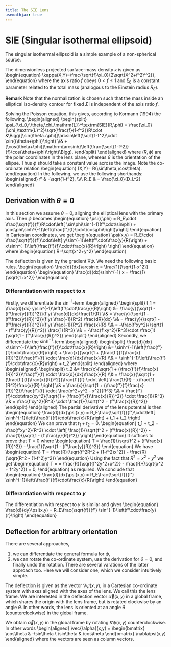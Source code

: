 ```yaml
---
title: The SIE Lens
usemathjax: true
---
```



# SIE (Singular isothermal ellipsoid)

The singular isothermal ellipsoid is a simple example of a non-spherical source.

The dimensionless projected surface-mass density $\kappa$ is given as
\begin{equation}
  \kappa(X,Y)=\frac{\sqrt{f}\xi_0}{2\sqrt{X^2+f^2Y^2}},
\end{equation}
where the axis ratio $f$ obeys $0\lt f\le1$ and $\xi_0$ is a constant parameter related to the total
mass (analogous to the Einstein radius $R_E$).

**Remark**
Note that the normalization is chosen such that the mass inside an elliptical iso-density contour for 
fixed $\Sigma$ is independent of the axis ratio $f$.

Solving the Poisson equation, this gives, according to Kormann (1994) the following.
\begin{aligned}
\begin{split}
  \psi_{\xi_0,f,\theta,\chi_\mathrm{L}}^\textrm{SIE}(R,\phi) =
  \frac{\xi_0}{\chi_\textrm{L}^2}\sqrt{\frac{f}{1-f^2}}R\cdot
  &\Bigg([\sin(\theta+\phi)]\arcsin\left(\sqrt{1-f^2}\cdot \sin{(\theta+\phi)}\right)
  \\\\&
  +[\cos(\theta+\phi)]\mathrm{arcsinh}\left(\frac{\sqrt{1-f^2}}{f}\cos(\theta+\phi)\right)\Bigg).
\end{split}
\end{aligned}
where $(R,\phi)$ are the polar coordinates in the lens plane,
whereas $\theta$ is the orientation of the ellipse.
Thus $\phi$ should take a constant value across the image. Note the co-ordinate relation
\begin{equation}
    (X,Y)= R(\sin\theta,\cos\theta).
\end{equation}
In the following, we use the following shorthands:
\begin{aligned}
  f' & =\sqrt{1-f^2}, 
\\\\\\\\
  R_E & = \frac{\xi_0}{D_L^2}
\end{aligned}

## Derivation with $\theta=0$ 

In this section we assume $\theta=0$, aligning the elliptical lens with the
primary axis. Then $\phi$ becomes
\begin{equation}
  \psi(r,\phi) =
  R_E\cdot \frac{\sqrt{f}}{f'}R\cdot\left[ \sin\phi\sin^{-1}(f'\cdot\sin\phi) + \cos\phi\sinh^{-1}\left(\frac{f'}{f}\cdot\cos\phi\right)\right] 
\end{equation}
In Cartesian coordinates, we get
\begin{equation}
   \psi(x,y) = R_E\cdot \frac{\sqrt{f}}{f'}\cdot\left[ 
    y\sin^{-1}\left(f'\cdot\frac{y}{R}\right) 
    + x\sinh^{-1}\left(\frac{f'}{f}\cdot\frac{x}{R}\right)
    \right] 
\end{equation}
where 
\begin{equation}
  R=\sqrt{x^2+y^2}
\end{equation}

The deflection is given by the gradient $\nabla\psi$.
We need the following basic rules.
\begin{equation}
  \frac{d}{dx}\arcsin x  = \frac{1}{\sqrt{1-x^2}}
\end{equation}
\begin{equation}
  \frac{d}{dx}\sinh^{-1} x = \frac{1}{\sqrt{1+x^2}}
\end{equation}

### Differantiation with respect to $x$

Firstly, we differentiate the $\sin^{-1}$-term
\begin{aligned}
\begin{split}
  t_1 = \frac{d}{dx}
    y\sin^{-1}\left(f'\cdot\frac{y}{R}\right) 
    &= \frac{y}{\sqrt{1 - (f'\frac{y}{R})^2}}(f'y)
    \frac{d}{dx}\frac{1}{R}
    \\\\&
    = \frac{y}{\sqrt{1 - (f'\frac{y}{R})^2}}(f'y)
    \frac{-1}{R^2}
    \frac{dR}{dx}
    \\\\&
    = \frac{y}{\sqrt{1 - (f'\frac{y}{R})^2}}(f'y)
    \frac{-1}{R^2}
    \frac{x}{R}
    \\\\&
    = -\frac{f'xy^2}{\sqrt{1 - (f'\frac{y}{R})^2}}
    \frac{1}{R^3}
    \\\\&
    = -\frac{f'xy^2}{R^3}\cdot
    \frac{1}{\sqrt{1 - (f'\frac{y}{R})^2}}
\end{split}
\end{aligned}
Secondly, we differentiate the $\sinh^{-1}$-term
\begin{aligned}
\begin{split}
  \frac{d}{dx}
     x\sinh^{-1}\left(\frac{f'}{f}\cdot\frac{x}{R}\right)
    &= \sinh^{-1}\left(\frac{f'}{f}\cdot\frac{x}{R}\right)
    + \frac{x}{\sqrt{1 + (\frac{f'}{f}\frac{x}{R})^2}}\frac{f'}{f}
     \cdot \frac{d}{dx}\frac{x}{R}
    \\\\&
    = \sinh^{-1}\left(\frac{f'}{f}\cdot\frac{x}{R}\right) + t_2
\end{split}
\end{aligned}
where 
\begin{aligned}
\begin{split}
    t_2 &= \frac{x}{\sqrt{1 + (\frac{f'}{f}\frac{x}{R})^2}}\frac{f'}{f}
     \cdot \frac{d}{dx}\frac{x}{R}
    \\\\&
    = \frac{x}{\sqrt{1 + (\frac{f'}{f}\frac{x}{R})^2}}\frac{f'}{f}
     \cdot \left[ \frac{1}{R} - x\frac{1}{R^2}\frac{x}{R} \right] 
    \\\\&
    = \frac{x}{\sqrt{1 + (\frac{f'}{f}\frac{x}{R})^2}}\frac{f'}{f}
     \cdot \frac{x^2+y^2 - x^2}{R^3}
    \\\\&
    = \frac{f'}{f}\cdot\frac{xy^2}{\sqrt{1 + (\frac{f'}{f}\frac{x}{R})^2}}
     \cdot \frac{1}{R^3}
    \\\\&
    = \frac{f'xy^2}{R^3} \cdot \frac{1}{\sqrt{f^2 + (f'\frac{x}{R})^2}}
\end{split}
\end{aligned}
The partial derivative of the lens potential is then
\begin{equation}
  \frac{d}{dx}\psi(x,y) = 
  R_E\frac{\sqrt{f}}{f'}\cdot\left[ 
    \sinh^{-1}\left(\frac{f'}{f}\cdot\frac{x}{R}\right)
    + t_1 + t_2
    \right]
\end{equation}
We can prove that $t_1+t_2=0$.
\begin{equation}
    t_1 + t_2
    = \frac{f'xy^2}{R^3} \cdot \left[ \frac{1}{\sqrt{f^2 + (f'\frac{x}{R})^2}}
    - \frac{1}{\sqrt{1 - (f'\frac{y}{R})^2}} \right]
\end{equation}
It suffices to prove that $T=0$ where
\begin{equation}
    T =  \frac{1}{\sqrt{f^2 + (f'\frac{x}{R})^2}}
    - \frac{1}{\sqrt{1 - (f'\frac{y}{R})^2}} 
\end{equation}
We have
\begin{equation}
    T =  \frac{R}{\sqrt{f^2R^2 + (1-f^2)x^2}}
    - \frac{R}{\sqrt{R^2 - (1-f^2)y^2}} 
\end{equation}
Using the fact that $R^2=x^2+y^2$ we get
\begin{equation}
    T =
    =  \frac{R}{\sqrt{f^2y^2+x^2}}
    - \frac{R}{\sqrt{x^2 + f^2y^2}} = 0,
\end{equation}
as required.
We conclude that
\begin{equation}
  \frac{d}{dx}\psi(x,y) = 
  R_E\frac{\sqrt{f}}{f'}
    \sinh^{-1}\left(\frac{f'}{f}\cdot\frac{x}{R}\right)
\end{equation}

### Differantiation with respect to $y$

The differentiation with respect to $y$ is similar and gives
\begin{equation}
  \frac{d}{dy}\psi(x,y) = 
  R_E\frac{\sqrt{f}}{f'}
    \sin^{-1}\left(f'\cdot\frac{y}{r}\right) 
\end{equation}

## Deflection for arbitrary orientation

There are several approaches,
1. we can differentiate the general formula for $\psi$,
2. we can rotate the co-ordinate system, use the derivation for $\theta=0$,
   and finally undo the rotation.
There are several varations of the latter approach too.  Here
we will consider one, which we consider intuitively simple.

The deflection is given as the vector $\nabla\psi(x,y)$,
in a Cartesian co-ordinate system with axes aligned with the
axes of the lens.  We call this the lens frame.
We are interested in the deflection vector $\vec{\alpha}(x,y)$ in
a global frame, which shares the origin with the lens frame,
but is rotated clockwise by an angle $\theta$.
In other words, the lens is oriented at an angle $\theta$
(counterclockwise) in the global frame.

We obtain $\vec{\alpha}(x,y)$ in the global frame by rotating
$\nabla\psi(x,y)$ counterclockwise.  In other words
\begin{aligned}
  \vec{\alpha}(x,y) = 
  \begin{bmatrix}
    \cos\theta & -\sin\theta \\
    \sin\theta & \cos\theta 
  \end{bmatrix}
  \nabla\psi(x,y)
\end{aligned}
where the vectors are seen as column vectors.
<!--
Rotation
\begin{aligned}
  T =
  \begin{bmatrix}
    \cos\theta & -\sin\theta \\
    \sin\theta & \cos\theta 
  \end{bmatrix}
\end{aligned}
Co-ordinates
\begin{aligned}
  \begin{bmatrix} x' \\ y' \end{bmatrix}
  = T \cdot
  \begin{bmatrix} x \\ y \end{bmatrix}
\end{aligned}
-->
